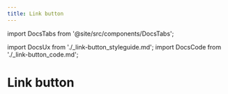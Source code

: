 ```yaml
---
title: Link button
---
```


import DocsTabs from '@site/src/components/DocsTabs';

import DocsUx from './\_link-button_styleguide.md';
import DocsCode from './\_link-button_code.md';

# Link button

<DocsTabs styleguide={DocsUx} code={DocsCode} />
